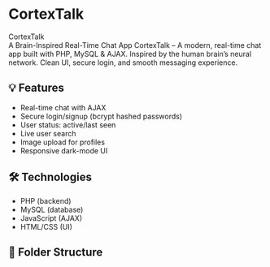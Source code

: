 # CortexTalk
CortexTalk  
A Brain-Inspired Real-Time Chat App
CortexTalk – A modern, real-time chat app built with PHP, MySQL &amp; AJAX. Inspired by the human brain’s neural network. Clean UI, secure login, and smooth messaging experience.

## 💡 Features
- Real-time chat with AJAX
- Secure login/signup (bcrypt hashed passwords)
- User status: active/last seen
- Live user search
- Image upload for profiles
- Responsive dark-mode UI

## 🛠 Technologies
- PHP (backend)
- MySQL (database)
- JavaScript (AJAX)
- HTML/CSS (UI)

## 📁 Folder Structure
